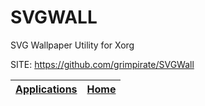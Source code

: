 # SVGWALL

 SVG Wallpaper Utility for Xorg

 SITE: https://github.com/grimpirate/SVGWall

 | [Applications](https://portable-linux-apps.github.io/apps.html) | [Home](https://portable-linux-apps.github.io)
 | --- | --- |
